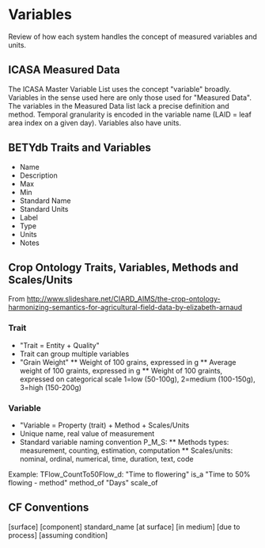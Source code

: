 # Variables

Review of how each system handles the concept of measured variables and units.

## ICASA Measured Data
The ICASA Master Variable List uses the concept "variable" broadly. Variables in the sense used here are only those used for 
"Measured Data". The variables in the Measured Data list lack a precise definition and method. Temporal granularity is encoded 
in the variable name (LAID = leaf area index on a given day). Variables also have units.

## BETYdb Traits and Variables

* Name
* Description
* Max
* Min
* Standard Name
* Standard  Units
* Label
* Type
* Units
* Notes

## Crop Ontology Traits, Variables, Methods and Scales/Units

From http://www.slideshare.net/CIARD_AIMS/the-crop-ontology-harmonizing-semantics-for-agricultural-field-data-by-elizabeth-arnaud

### Trait
* "Trait = Entity + Quality"
* Trait can group multiple variables
* "Grain Weight"
** Weight of 100 grains, expressed in g
** Average weight of 100 graints, expressed in g
** Weight of 100 graints, expressed on categorical scale 1=low (50-100g), 2=medium (100-150g), 3=high (150-200g)

### Variable
* "Variable = Property (trait) + Method + Scales/Units
* Unique name, real value of measurement
* Standard variable naming convention P_M_S:
** Methods types: measurement, counting, estimation, computation
** Scales/units: nominal, ordinal, numerical, time, duration, text, code

Example:
TFlow_CountTo50Flow_d: "Time to flowering" is_a "Time to 50% flowing - method" method_of "Days" scale_of

## CF Conventions

[surface] [component] standard_name [at surface] [in medium] [due to process] [assuming condition]
